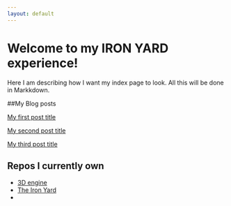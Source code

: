 ```yaml
---
layout: default
---
```


# Welcome to my IRON YARD experience!

Here I am describing how I want my index page to look. All this will be done in Markkdown.

##My Blog posts

[My first post title](2014/09/22/Day-1.html)

[My second  post title](2014/09/23/Day-2.html)

[My third  post title](2014/09/24/Day-3.html)

## Repos I currently own

* [3D engine](http://github.com/mema82/engine)
* [The Iron Yard](http://github.com/mema82/FEE--2014--FALL)
* 
